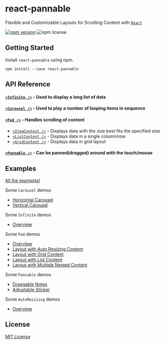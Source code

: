 # react-pannable

Flexible and Customizable Layouts for Scrolling Content with [`React`](https://facebook.github.io/react/)

[![npm version](https://img.shields.io/npm/v/react-pannable.svg)](https://www.npmjs.com/package/react-pannable)
![npm license](https://img.shields.io/npm/l/react-pannable.svg)

## Getting Started

Install `react-pannable` using npm.

```shell
npm install --save react-pannable
```

## API Reference

#### [`<Infinite />`](/packages/pannable/docs/infinite.md) - Used to display a long list of data

#### [`<Carousel />`](/packages/pannable/docs/carousel.md) - Used to play a number of looping items in sequence

#### [`<Pad />`](/packages/pannable/docs/pad.md) - Handles scrolling of content

- [`<ItemContent />`](/packages/pannable/docs/itemcontent.md) - Displays data with the size best fits the specified size
- [`<ListContent />`](/packages/pannable/docs/listcontent.md) - Displays data in a single column/row
- [`<GridContent />`](/packages/pannable/docs/gridcontent.md) - Displays data in grid layout

#### [`<Pannable />`](/packages/pannable/docs/pannable.md) - Can be panned(dragged) around with the touch/mouse

## Examples

[All the examples!](https://n43.github.io/react-pannable/)

Some `Carousel` demos

- [Horizontal Carousel](https://n43.github.io/react-pannable/?path=/story/carousel--horizontal-carousel)
- [Vertical Carousel](https://n43.github.io/react-pannable/?path=/story/carousel--vertical-carousel)

Some `Infinite` demos

- [Overview](https://n43.github.io/react-pannable/?path=/story/infinite--overview)

Some `Pad` demos

- [Overview](https://n43.github.io/react-pannable/?path=/story/pad--overview)
- [Layout with Auto Resizing Content](https://n43.github.io/react-pannable/?path=/story/pad--layout-with-auto-resizing-content)
- [Layout with Grid Content](https://n43.github.io/react-pannable/?path=/story/pad--layout-with-grid-content)
- [Layout with List Content](https://n43.github.io/react-pannable/?path=/story/pad--layout-with-list-content)
- [Layout with Multiple Nested Content](https://n43.github.io/react-pannable/?path=/story/pad--layout-with-multiple-nested-content)

Some `Pannable` demos

- [Draggable Notes](https://n43.github.io/react-pannable/?path=/story/pannable--draggable-notes)
- [Adjustable Sticker](https://n43.github.io/react-pannable/?path=/story/pannable--adjustable-sticker)

Some `AutoResizing` demos

- [Overview](https://n43.github.io/react-pannable/?path=/story/autoresizing--overview)

## License

[MIT License](/LICENSE)
